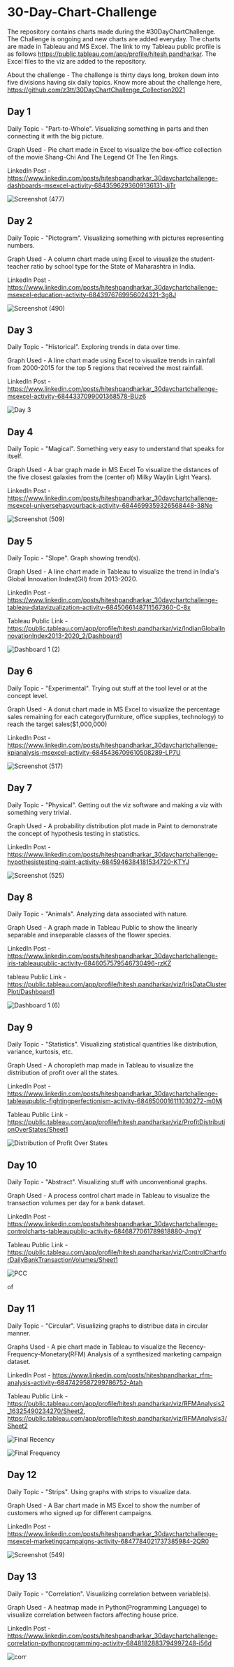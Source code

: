 # 30-Day-Chart-Challenge
The repository contains charts made during the #30DayChartChallenge. The Challenge is ongoing and new charts are added everyday. The charts are made in Tableau and MS Excel. The link to my Tableau public profile is as follows https://public.tableau.com/app/profile/hitesh.pandharkar. The Excel files to the viz are added to the repository.

About the challenge - The challenge is thirty days long, broken down into five divisions having six daily topics. Know more about the challenge here, https://github.com/z3tt/30DayChartChallenge_Collection2021 


## Day 1

Daily Topic - "Part-to-Whole". Visualizing something in parts and then connecting it with the big picture. 

Graph Used - Pie chart made in Excel to visualize the box-office collection of the movie Shang-Chi And The Legend Of The Ten Rings.

LinkedIn Post - https://www.linkedin.com/posts/hiteshpandharkar_30daychartchallenge-dashboards-msexcel-activity-6843596293609136131-JjTr


![Screenshot (477)](https://user-images.githubusercontent.com/57567447/134965188-368dc68a-f93c-404c-a2ef-a185fe339931.png)


## Day 2

Daily Topic - "Pictogram". Visualizing something with pictures representing numbers.

Graph Used - A column chart made using Excel to visualize the student-teacher ratio by school type for the State of Maharashtra in India.

LinkedIn Post - https://www.linkedin.com/posts/hiteshpandharkar_30daychartchallenge-msexcel-education-activity-6843976769956024321-3g8J


![Screenshot (490)](https://user-images.githubusercontent.com/57567447/134966972-39bdfbb3-b483-40aa-af15-ba16e1aeb21e.png)


## Day 3

Daily Topic - "Historical". Exploring trends in data over time.

Graph Used - A line chart made using Excel to visualize trends in rainfall from 2000-2015 for the top 5 regions that received the most rainfall.

LinkedIn Post - https://www.linkedin.com/posts/hiteshpandharkar_30daychartchallenge-msexcel-activity-6844337099001368578-BUz6


![Day 3](https://user-images.githubusercontent.com/57567447/134967963-edf81013-e747-461c-9f74-3232e4df1d2b.png)


## Day 4

Daily Topic - "Magical". Something very easy to understand that speaks for itself.

Graph Used - A bar graph made in MS Excel To visualize the distances of the five closest galaxies from the (center of) Milky Way(in Light Years).

LinkedIn Post - https://www.linkedin.com/posts/hiteshpandharkar_30daychartchallenge-msexcel-universehasyourback-activity-6844699359326568448-38Ne


![Screenshot (509)](https://user-images.githubusercontent.com/57567447/134968965-eafa780f-bc69-4b3b-a624-7c85993e3222.png)

## Day 5

Daily Topic - "Slope". Graph showing trend(s).

Graph Used - A line chart made in Tableau to visualize the trend in India's Global Innovation Index(GII) from 2013-2020.

LinkedIn Post - https://www.linkedin.com/posts/hiteshpandharkar_30daychartchallenge-tableau-datavizualization-activity-6845066148711567360-C-8x

Tableau Public Link - https://public.tableau.com/app/profile/hitesh.pandharkar/viz/IndianGlobalInnovationIndex2013-2020_2/Dashboard1


![Dashboard 1 (2)](https://user-images.githubusercontent.com/57567447/134969327-24014493-bd11-4c62-b496-689dba506937.png)


## Day 6

Daily Topic - "Experimental". Trying out stuff at the tool level or at the concept level.

Graph Used - A donut chart made in MS Excel to visualize the percentage sales remaining for each category(furniture, office supplies, technology) to reach the target sales($1,000,000)

LinkedIn Post - https://www.linkedin.com/posts/hiteshpandharkar_30daychartchallenge-kpianalysis-msexcel-activity-6845436709610508289-LP7U


![Screenshot (517)](https://user-images.githubusercontent.com/57567447/134970204-db5802a3-5166-4d0b-b585-cbcaf3524219.png)

## Day 7

Daily Topic - "Physical". Getting out the viz software and making a viz with something very trivial.

Graph Used - A probability distribution plot made in Paint to demonstrate the concept of hypothesis testing in statistics.

LinkedIn Post - https://www.linkedin.com/posts/hiteshpandharkar_30daychartchallenge-hypothesistesting-paint-activity-6845946384181534720-KTYJ


![Screenshot (525)](https://user-images.githubusercontent.com/57567447/134970702-f1769383-6c08-40fc-84ec-4e59e6613da8.png)


## Day 8

Daily Topic - "Animals". Analyzing data associated with nature.

Graph Used - A graph made in Tableau Public to show the linearly separable and inseparable classes of the flower species.

LinkedIn Post - https://www.linkedin.com/posts/hiteshpandharkar_30daychartchallenge-iris-tableaupublic-activity-6846057579546730496-rzKZ

tableau Public Link - https://public.tableau.com/app/profile/hitesh.pandharkar/viz/IrisDataClusterPlot/Dashboard1


![Dashboard 1 (6)](https://user-images.githubusercontent.com/57567447/134971274-dadfcfb7-3494-4d35-8208-8af6006d4fdb.png)


## Day 9

Daily Topic - "Statistics". Visualizing statistical quantities like distribution, variance, kurtosis, etc.

Graph Used - A choropleth map made in Tableau to visualize the distribution of profit over all the states.

LinkedIn Post - https://www.linkedin.com/posts/hiteshpandharkar_30daychartchallenge-tableaupublic-fightingperfectionism-activity-6846500016111030272-m0Mj

Tableau Public Link - https://public.tableau.com/app/profile/hitesh.pandharkar/viz/ProfitDistributionOverStates/Sheet1


![Distribution of Profit Over States](https://user-images.githubusercontent.com/57567447/134971956-b0f46fbb-67d2-4dc2-b537-2b66617461a6.png)


## Day 10

Daily Topic - "Abstract". Visualizing stuff with unconventional graphs.

Graph Used - A process control chart made in Tableau to visualize the transaction volumes per day for a bank dataset.

LinkedIn Post - https://www.linkedin.com/posts/hiteshpandharkar_30daychartchallenge-controlcharts-tableaupublic-activity-6846877061789818880-JmgY

Tableau Public Link - https://public.tableau.com/app/profile/hitesh.pandharkar/viz/ControlChartforDailyBankTransactionVolumes/Sheet1


![PCC](https://user-images.githubusercontent.com/57567447/134973000-779e0f7b-4288-47ed-be5c-320c64cc6846.png)

of 
## Day 11

Daily Topic - "Circular". Visualizing graphs to distribue data in circular manner.

Graphs Used - A pie chart made in Tableau to visualize the Recency-Frequency-Monetary(RFM) Analysis of a synthesized marketing campaign dataset.

LinkedIn Post - https://www.linkedin.com/posts/hiteshpandharkar_rfm-analysis-activity-6847429587299786752-Atah

Tableau Public Link - https://public.tableau.com/app/profile/hitesh.pandharkar/viz/RFMAnalysis2_16325490234270/Sheet2, https://public.tableau.com/app/profile/hitesh.pandharkar/viz/RFMAnalysis3/Sheet2


![Final Recency](https://user-images.githubusercontent.com/57567447/134974059-896696b6-564c-4144-be93-58e672348064.png)

![Final Frequency](https://user-images.githubusercontent.com/57567447/134974090-766d3af0-0a74-4026-b8dd-42f3a0e1414e.png)


## Day 12

Daily Topic - "Strips". Using graphs with strips to visualize data.

Graph Used - A Bar chart made in MS Excel to show the number of customers who signed up for different campaigns.

LinkedIn Post - https://www.linkedin.com/posts/hiteshpandharkar_30daychartchallenge-msexcel-marketingcampaigns-activity-6847784021737385984-2QR0


![Screenshot (549)](https://user-images.githubusercontent.com/57567447/134974692-643dadce-882d-4884-9d9f-85db3a51bb82.png)


## Day 13

Daily Topic - "Correlation". Visualizing correlation between variable(s).

Graph Used - A heatmap made in Python(Programming Language) to visualize correlation between factors affecting house price.

LinkedIn Post - https://www.linkedin.com/posts/hiteshpandharkar_30daychartchallenge-correlation-pythonprogramming-activity-6848182883794997248-i56d


![corr](https://user-images.githubusercontent.com/57567447/134975235-a9b9ffa3-a075-4b61-8d4b-2999ad608b32.png)


